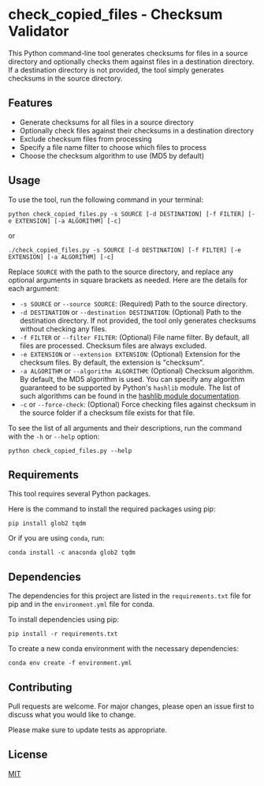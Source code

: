 # check_copied_files - Checksum Validator

This Python command-line tool generates checksums for files in a source directory and optionally checks them against files in a destination directory. If a destination directory is not provided, the tool simply generates checksums in the source directory.

## Features

- Generate checksums for all files in a source directory
- Optionally check files against their checksums in a destination directory
- Exclude checksum files from processing
- Specify a file name filter to choose which files to process
- Choose the checksum algorithm to use (MD5 by default)

## Usage

To use the tool, run the following command in your terminal:

```
python check_copied_files.py -s SOURCE [-d DESTINATION] [-f FILTER] [-e EXTENSION] [-a ALGORITHM] [-c]
```

or

```
./check_copied_files.py -s SOURCE [-d DESTINATION] [-f FILTER] [-e EXTENSION] [-a ALGORITHM] [-c]
```

Replace `SOURCE` with the path to the source directory, and replace any optional arguments in square brackets as needed. Here are the details for each argument:

- `-s SOURCE` or `--source SOURCE`: (Required) Path to the source directory.
- `-d DESTINATION` or `--destination DESTINATION`: (Optional) Path to the destination directory. If not provided, the tool only generates checksums without checking any files.
- `-f FILTER` or `--filter FILTER`: (Optional) File name filter. By default, all files are processed. Checksum files are always excluded.
- `-e EXTENSION` or `--extension EXTENSION`: (Optional) Extension for the checksum files. By default, the extension is "checksum".
- `-a ALGORITHM` or `--algorithm ALGORITHM`: (Optional) Checksum algorithm. By default, the MD5 algorithm is used. You can specify any algorithm guaranteed to be supported by Python's `hashlib` module. The list of such algorithms can be found in the [hashlib module documentation](https://docs.python.org/3/library/hashlib.html).
- `-c` or `--force-check`: (Optional) Force checking files against checksum in the source folder if a checksum file exists for that file.

To see the list of all arguments and their descriptions, run the command with the `-h` or `--help` option:

```
python check_copied_files.py --help
```

## Requirements

This tool requires several Python packages. 

Here is the command to install the required packages using pip:

```
pip install glob2 tqdm
```

Or if you are using `conda`, run:

```
conda install -c anaconda glob2 tqdm
```

## Dependencies

The dependencies for this project are listed in the `requirements.txt` file for pip and in the `environment.yml` file for conda.

To install dependencies using pip:

```
pip install -r requirements.txt
```

To create a new conda environment with the necessary dependencies:

```
conda env create -f environment.yml
```

## Contributing

Pull requests are welcome. For major changes, please open an issue first to discuss what you would like to change.

Please make sure to update tests as appropriate.

## License

[MIT](https://choosealicense.com/licenses/mit/)